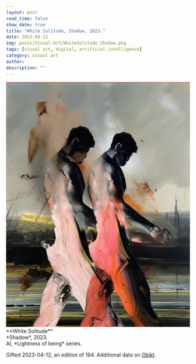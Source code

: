 ```yaml
---
layout: post
read_time: false
show_date: true
title: "White Solitude, Shadow, 2023."
date: 2023-04-12
img: posts/Visual-Art/WhiteSolitude_Shadow.png
tags: [visual art, digital, artificial intelligence]
category: visual art
author: 
description: ""
---
```


<img src='./assets/img/posts/Visual-Art/WhiteSolitude_Shadow.png'>

<br>
**White Solitude**
<br>*Shadow*, 2023.
<br>AI, *Lightness of being* series.

 <div class="page-separator"></div>

Gifted 2023-04-12, an edition of 194. Additional data on [Objkt](https://objkt.com/tokens/KT1M4iBCCpTg8iEnYYebH1AWeLufNLUxV6sr/0).
